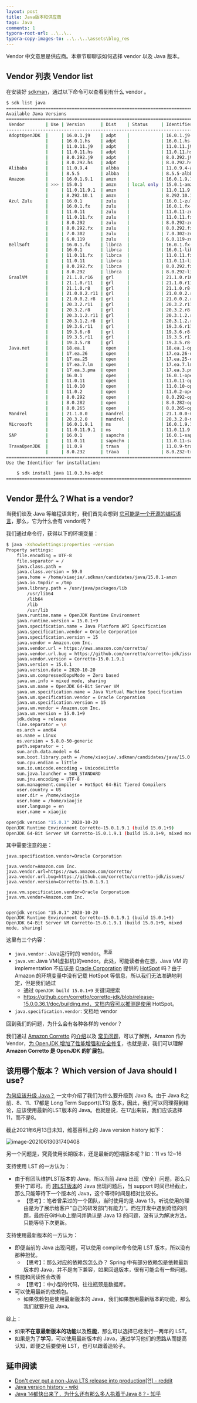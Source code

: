 ```yaml
---
layout: post
title: Java版本和供应商
tags: Java
comments: 1
typora-root-url: ..\..\..
typora-copy-images-to: ..\..\..\assets\blog_res
---
```


Vendor 中文意思是供应商。本章节聊聊该如何选择 vendor 以及 Java 版本。

## Vendor 列表 Vendor list

在安装好 [sdkman](https://sdkman.io/)，通过以下命令可以查看到有什么 vendor 。

```bash
$ sdk list java
================================================================================
Available Java Versions
================================================================================
 Vendor        | Use | Version      | Dist    | Status     | Identifier
--------------------------------------------------------------------------------
 AdoptOpenJDK  |     | 16.0.1.j9    | adpt    |            | 16.0.1.j9-adpt      
               |     | 16.0.1.hs    | adpt    |            | 16.0.1.hs-adpt      
               |     | 11.0.11.j9   | adpt    |            | 11.0.11.j9-adpt     
               |     | 11.0.11.hs   | adpt    |            | 11.0.11.hs-adpt     
               |     | 8.0.292.j9   | adpt    |            | 8.0.292.j9-adpt     
               |     | 8.0.292.hs   | adpt    |            | 8.0.292.hs-adpt     
 Alibaba       |     | 11.0.9.4     | albba   |            | 11.0.9.4-albba      
               |     | 8.5.5        | albba   |            | 8.5.5-albba         
 Amazon        |     | 16.0.1.9.1   | amzn    |            | 16.0.1.9.1-amzn     
               | >>> | 15.0.1       | amzn    | local only | 15.0.1-amzn         
               |     | 11.0.11.9.1  | amzn    |            | 11.0.11.9.1-amzn    
               |     | 8.292.10.1   | amzn    |            | 8.292.10.1-amzn     
 Azul Zulu     |     | 16.0.1       | zulu    |            | 16.0.1-zulu         
               |     | 16.0.1.fx    | zulu    |            | 16.0.1.fx-zulu      
               |     | 11.0.11      | zulu    |            | 11.0.11-zulu        
               |     | 11.0.11.fx   | zulu    |            | 11.0.11.fx-zulu     
               |     | 8.0.292      | zulu    |            | 8.0.292-zulu        
               |     | 8.0.292.fx   | zulu    |            | 8.0.292.fx-zulu     
               |     | 7.0.302      | zulu    |            | 7.0.302-zulu        
               |     | 6.0.119      | zulu    |            | 6.0.119-zulu        
 BellSoft      |     | 16.0.1.fx    | librca  |            | 16.0.1.fx-librca    
               |     | 16.0.1       | librca  |            | 16.0.1-librca       
               |     | 11.0.11.fx   | librca  |            | 11.0.11.fx-librca   
               |     | 11.0.11      | librca  |            | 11.0.11-librca      
               |     | 8.0.292.fx   | librca  |            | 8.0.292.fx-librca   
               |     | 8.0.292      | librca  |            | 8.0.292-librca      
 GraalVM       |     | 21.1.0.r16   | grl     |            | 21.1.0.r16-grl      
               |     | 21.1.0.r11   | grl     |            | 21.1.0.r11-grl      
               |     | 21.1.0.r8    | grl     |            | 21.1.0.r8-grl       
               |     | 21.0.0.2.r11 | grl     |            | 21.0.0.2.r11-grl    
               |     | 21.0.0.2.r8  | grl     |            | 21.0.0.2.r8-grl     
               |     | 20.3.2.r11   | grl     |            | 20.3.2.r11-grl      
               |     | 20.3.2.r8    | grl     |            | 20.3.2.r8-grl       
               |     | 20.3.1.2.r11 | grl     |            | 20.3.1.2.r11-grl    
               |     | 20.3.1.2.r8  | grl     |            | 20.3.1.2.r8-grl     
               |     | 19.3.6.r11   | grl     |            | 19.3.6.r11-grl      
               |     | 19.3.6.r8    | grl     |            | 19.3.6.r8-grl       
               |     | 19.3.5.r11   | grl     |            | 19.3.5.r11-grl      
               |     | 19.3.5.r8    | grl     |            | 19.3.5.r8-grl       
 Java.net      |     | 18.ea.1      | open    |            | 18.ea.1-open        
               |     | 17.ea.26     | open    |            | 17.ea.26-open       
               |     | 17.ea.25     | open    |            | 17.ea.25-open       
               |     | 17.ea.7.lm   | open    |            | 17.ea.7.lm-open     
               |     | 17.ea.3.pma  | open    |            | 17.ea.3.pma-open    
               |     | 16.0.1       | open    |            | 16.0.1-open         
               |     | 11.0.11      | open    |            | 11.0.11-open        
               |     | 11.0.10      | open    |            | 11.0.10-open        
               |     | 11.0.2       | open    |            | 11.0.2-open         
               |     | 8.0.292      | open    |            | 8.0.292-open        
               |     | 8.0.282      | open    |            | 8.0.282-open        
               |     | 8.0.265      | open    |            | 8.0.265-open        
 Mandrel       |     | 21.1.0.0     | mandrel |            | 21.1.0.0-mandrel    
               |     | 20.3.2.0     | mandrel |            | 20.3.2.0-mandrel    
 Microsoft     |     | 16.0.1.9.1   | ms      |            | 16.0.1.9.1-ms       
               |     | 11.0.11.9.1  | ms      |            | 11.0.11.9.1-ms      
 SAP           |     | 16.0.1       | sapmchn |            | 16.0.1-sapmchn      
               |     | 11.0.11      | sapmchn |            | 11.0.11-sapmchn     
 TravaOpenJDK  |     | 11.0.9       | trava   |            | 11.0.9-trava        
               |     | 8.0.232      | trava   |            | 8.0.232-trava       
================================================================================
Use the Identifier for installation:

    $ sdk install java 11.0.3.hs-adpt
================================================================================

```

## Vendor 是什么？What is a vendor?

当我们谈及 Java 等编程语言时，我们首先会想到 <u>它可能是一个开源的编程语言</u>，那么，它为什么会有 vendor呢？

我们通过命令行，获得以下的环境变量：

```bash
$ java -XshowSettings:properties -version
Property settings:
    file.encoding = UTF-8
    file.separator = /
    java.class.path = 
    java.class.version = 59.0
    java.home = /home/xiaojie/.sdkman/candidates/java/15.0.1-amzn
    java.io.tmpdir = /tmp
    java.library.path = /usr/java/packages/lib
        /usr/lib64
        /lib64
        /lib
        /usr/lib
    java.runtime.name = OpenJDK Runtime Environment
    java.runtime.version = 15.0.1+9
    java.specification.name = Java Platform API Specification
    java.specification.vendor = Oracle Corporation
    java.specification.version = 15
    java.vendor = Amazon.com Inc.
    java.vendor.url = https://aws.amazon.com/corretto/
    java.vendor.url.bug = https://github.com/corretto/corretto-jdk/issues/
    java.vendor.version = Corretto-15.0.1.9.1
    java.version = 15.0.1
    java.version.date = 2020-10-20
    java.vm.compressedOopsMode = Zero based
    java.vm.info = mixed mode, sharing
    java.vm.name = OpenJDK 64-Bit Server VM
    java.vm.specification.name = Java Virtual Machine Specification
    java.vm.specification.vendor = Oracle Corporation
    java.vm.specification.version = 15
    java.vm.vendor = Amazon.com Inc.
    java.vm.version = 15.0.1+9
    jdk.debug = release
    line.separator = \n 
    os.arch = amd64
    os.name = Linux
    os.version = 5.8.0-50-generic
    path.separator = :
    sun.arch.data.model = 64
    sun.boot.library.path = /home/xiaojie/.sdkman/candidates/java/15.0.1-amzn/lib
    sun.cpu.endian = little
    sun.io.unicode.encoding = UnicodeLittle
    sun.java.launcher = SUN_STANDARD
    sun.jnu.encoding = UTF-8
    sun.management.compiler = HotSpot 64-Bit Tiered Compilers
    user.country = US
    user.dir = /home/xiaojie
    user.home = /home/xiaojie
    user.language = en
    user.name = xiaojie

openjdk version "15.0.1" 2020-10-20
OpenJDK Runtime Environment Corretto-15.0.1.9.1 (build 15.0.1+9)
OpenJDK 64-Bit Server VM Corretto-15.0.1.9.1 (build 15.0.1+9, mixed mode, sharing)

```

其中需要注意的是：

```properties
java.specification.vendor=Oracle Corporation

java.vendor=Amazon.com Inc.
java.vendor.url=https://aws.amazon.com/corretto/
java.vendor.url.bug=https://github.com/corretto/corretto-jdk/issues/
java.vendor.version=Corretto-15.0.1.9.1

java.vm.specification.vendor=Oracle Corporation
java.vm.vendor=Amazon.com Inc.


openjdk version "15.0.1" 2020-10-20
OpenJDK Runtime Environment Corretto-15.0.1.9.1 (build 15.0.1+9)
OpenJDK 64-Bit Server VM Corretto-15.0.1.9.1 (build 15.0.1+9, mixed mode, sharing)
```

这里有三个内容：

- `java.vendor` : Java运行时的 vendor。<sup>[来源](https://docs.oracle.com/javase/tutorial/essential/environment/sysprop.html)</sup>
- `java.vm`: Java VM(虚拟机)的vendor。此处，可能读者会在想，Java VM 的 implementation 不应该是 [Oracle Corporation](https://en.wikipedia.org/wiki/Oracle_Corporation)  提供的 [HotSpot](https://en.wikipedia.org/wiki/HotSpot_(virtual_machine)) 吗？由于 Amazon 的环境变量中没有记载 HotSpot 等信息，所以我们无法准确地判定，但是我们通过
  - 通过 `OpenJDK build 15.0.1+9`  关键词搜索
  - https://github.com/corretto/corretto-jdk/blob/release-15.0.0.36.1/doc/building.md，文档内容可以推测是使用 HotSpot。
- `java.specification.vendor`: 文档地 vendor

回到我们的问题，为什么会有各种各样的 vendor？

我们通过 [Amazon Corretto](https://aws.amazon.com/cn/corretto/) 的<u>介绍</u>以及 [常见问题](https://aws.amazon.com/cn/corretto/faqs/)，可以了解到，Amazon 作为 Vendor，<u>为 OpenJDK 增加了性能增强和安全修复</u>，也就是说，我们可以理解 **Amazon Corretto 是 OpenJDK 的扩展包**。

## 该用哪个版本？ Which version of Java should I use?

[为何应该升级 Java？](https://www.java.com/zh-CN/download/help/why_upgrade.html)  一文中介绍了我们为什么要升级到 Java 8。由于 Java 8之前、8、11、17都是 Long Term Support(LTS) 版本，因此，我们可以同理得到结论，应该使用最新的LST版本的 Java。也就是说，在17出来前，我们应该选择11，而不是8。

截止2021年6月13日未知，维基百科上的 Java version history 如下：

![image-20210613031740408](/assets/blog_res/image-20210613031740408.png)

另一个问题是，究竟使用长期版本，还是最新的短期版本呢？如：11 vs 12~16

支持使用 LST 的一方认为：

- 由于有团队维护LST版本的 Java，所以当前 Java 出现（安全）问题，那么只要补丁即可。而 <u>非LST版本</u>的 Java 出现问题后，当 support 时间已经截止，那么只能等待下一个版本的 Java，这个等待时间是相对比较长。
  - 【思考】：笔者曾呆过的一个团队，当时使用的是 Java 13，听说使用的理由是为了展示给客户”自己的研发部门有能力“。而在开发中遇到奇怪的问题，最终在GitHub上提问并确认是 Java 13 的问题，没有认为解决方法，只能等待下次更新。

支持使用最新版本的一方认为：

- 即便当前的 Java 出现问题，可以使用 compile命令使用 LST 版本，所以没有那种担忧。
  - 【思考】：那么对应的依赖包怎么办？ Spring 中有部分依赖包是依赖最新版本的 Java，并不是向下兼容，如果回退版本，很有可能会有一些问题。
- 性能和阅读性会改善
  - 【思考】：中小型的代码，往往瓶颈是数据库。
- 可以使用最新的依赖包。
  - 如果依赖包是使用最新版本的 Java，我们如果想用最新版本的功能，那么我们就要升级 Java。

综上：

- 如果**不在意最新版本的功能**以及**性能**，那么可以选择已经发行一两年的 LST。
- 如果是为了**学习**，可以使用最新版本的 Java，通过学习他们的思路从而提高认知，即便之后要使用 LST，也可以跟着造轮子。

## 延申阅读

- [Don't ever put a non-Java LTS release into production[?!] - reddit](https://www.reddit.com/r/java/comments/eadlwg/dont_ever_put_a_nonjava_lts_release_into/)
- [Java version history - wiki](https://en.wikipedia.org/wiki/Java_version_history) 
- [Java 14都快出来了，为什么还有那么多人执着于Java 8？- 知乎](https://www.zhihu.com/question/360985479)

